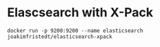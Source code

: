 # Elascsearch with X-Pack

`docker run -p 9200:9200 --name elasticsearch joakimfristedt/elasticsearch-xpack`


